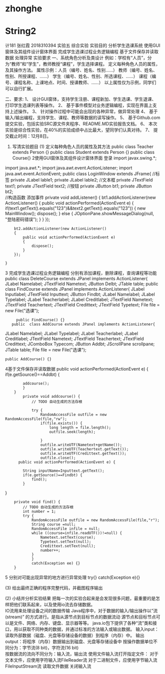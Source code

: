 # zhonghe
# String2
计181 张红霞 2018310394
实验五 综合实验
实验目的
 分析学生选课系统
使用GUI窗体及其组件设计窗体界面
完成学生选课过程业务逻辑编程
基于文件保存并读取数据
处理异常
实验要求
一、系统角色分析及类设计
例如：学校有“人员”，分为“教师”和“学生”，教师教授“课程”，学生选择课程。
定义每种角色人员的属性，及其操作方法。
属性示例：人员（编号、姓名、性别……）
教师（编号、姓名、性别、所授课程、……）
学生（编号、姓名、性别、所选课程、……）
课程（编号、课程名称、上课地点、时间、授课教师、……）
以上属性仅为示例，同学们可以自行扩展。
 
二、要求:
1、 设计GUI窗体，支持学生注册、课程新加、学生选课、学生退课、打印学生选课列表等操作。
2、 基于事件模型对业务逻辑编程，实现在界面上支持上述操作。
3、 针对操作过程中可能会出现的各种异常，做异常处理
4、 基于输入/输出编程，支持学生、课程、教师等数据的读写操作。
5、 基于Github.com提交实验，包括实验SRC源文件夹程序、README.MD实验报告文档。
6、 本次实验是综合性实验，在40%的实验成绩中占比最大，望同学们认真对待。
7、 提交截止时间：12月8日。
1.	写清实验题目
(1)	定义每种角色人员的属性及其方法
public class Teacher extends Person {}
public class Student extends Person {}
public class Course{}
2使用GUI窗体及其组件设计窗体界面
登录
import javax.swing.*;

import java.awt.*;
import java.awt.event.ActionListener;
import java.awt.event.ActionEvent;
public  class LoginWindow extends JFrame{
	//标签
	private JLabel lable1;
	private JLabel lable2;
	//文本框
	private JTextField text1;
	private JTextField text2;
	//按钮
	private JButton bt1;
	private JButton bt2;  
	//构造函数
  添加事件
  private void addListener()
	{
		bt1.addActionListener(new ActionListener()
		{
			public void actionPerformed(ActionEvent e)
			{
				if(text1.getText().equals("123")&&text2.getText().equals("123"))
				{
					new MainWindow();
				    dispose();
				}
				else
				{
					JOptionPane.showMessageDialog(null, "登陆密码错误");
				}
			}
		});
		
		bt2.addActionListener(new ActionListener()
		{
			public void actionPerformed(ActionEvent e)
			{
				dispose();
			}
		});

	}
	  
3 完成学生选课过程业务逻辑编程
分别有添加课程，删除课程，查询课程等功能
public  class DeleteCourse extends JPanel implements ActionListener{
	   JLabel Namelabel;
	   JTextField Nametext;
	   JButton Delbt;
	   JTable table;
     public  class FindCourse extends JPanel implements ActionListener{
	   JLabel Inputlabel;
	   JTextField Inputtext;
	   JButton Findbt;
	   JLabel Namelabel;
	   JLabel Typelabel;
	   JLabel Teacherlabel;
	   JLabel Creditlabel;
	   JTextField Nametext;
	   JTextField Teachertext;
	   JTextField Credittext;
	   JTextField Typetext;
	   File file = new File("选课");
	 
	     public FindCourse() {}
       public  class AddCourse extends JPanel implements ActionListener{
   JLabel Namelabel;
   JLabel Typelabel;
   JLabel Teacherlabel;
   JLabel Creditlabel;
   JTextField Nametext;
   JTextField Teachertext;
   JTextField Credittext;
   JComboBox<String> Typecom;
   JButton Addbt;
   JScrollPane scrollpane;
   JTable table;
   File file = new File("选课");

	
    public AddCourse() {}
		  
4基于文件保存并读取数据
public void actionPerformed(ActionEvent e) {
			if(e.getSource()==Addbt) {
				
			addcourse();
			}
		}
			private void addcourse() {
				// TODO 自动生成的方法存根
				
				try {
					RandomAccessFile outfile = new RandomAccessFile(file,"rw");
					if(file.exists()) {
						long length = file.length();
						outfile.seek(length);
		
					}
					outfile.writeUTF(Nametext+getName());
					outfile.writeUTF(Teachertext.getText());
					outfile.writeUTF(Credittext.getText());
					outfile.close();
          public void actionPerformed(ActionEvent e) {
			
			String inputName=Inputtext.getText();
			if(e.getSource()==Findbt) {
				find();
			}
	
}


		private void find() {
			// TODO 自动生成的方法存根
			int number = 1;
			try {
				RandomAccessFile outfile = new RandomAccessFile(file,"r");
				String course =null;
				RandomAccessFile infile = null;
				while ((course=infile.readUTF())!=null) {
					Nametext.setText(course);
					Typetext.setText(null);
					Credittext.setText(null);
					number++;
				}
				}
				catch(Exception ee) {}
		}
		
5 分别对可能出现异常的地方进行异常处理
try{}
catch(Exception e){}

(3)	给出最终正确的程序完整代码，并截图程序输出

(2)	小结并分析实验结果
把每一次的实验合起来是会发现很多问题，最重要的是怎样把他们联系起来，以及使用io流去存储数据。    
IO流用来处理设备之间的数据传输
Java程序中，对于数据的输入/输出操作以”流(stream)” 的方式进行。是指从源节点到目标节点的数据流动
源节点和目标节点可以是文件、网络、内存、键盘、显示器等等。
java.io包下提供了各种“流”类和接口，用以获取不同种类的数据，并通过标准的方法输入或输出数据。
输入input：读取外部数据（磁盘、光盘等存储设备的数据）到程序（内存）中。
输出output：将程序（内存）数据输出到磁盘、光盘等存储设备中
按操作数据单位不同分为：字节流(8 bit)，字符流(16 bit)  
按数据流的流向不同分为：输入流，输出流
使用文件输入流打开指定文件：
对于文本文件，应使用字符输入流FileReader流
对于二进制文件，应使用字节输入流FileInputStream流
读取文件数据
关闭输入流
